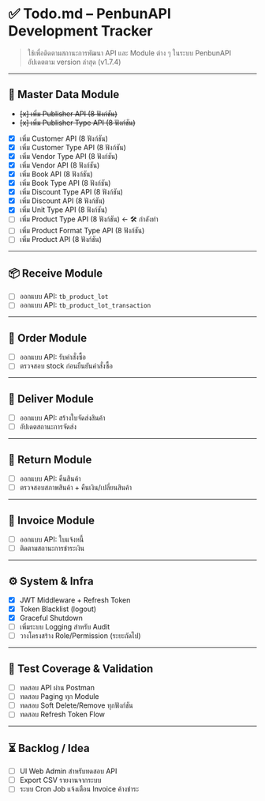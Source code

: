 # ✅ Todo.md – PenbunAPI Development Tracker

> ใช้เพื่อติดตามสถานะการพัฒนา API และ Module ต่าง ๆ ในระบบ PenbunAPI  
> อัปเดตตาม version ล่าสุด (v1.7.4)

---

## 🧩 Master Data Module

- ~~[x] เพิ่ม Publisher API (8 ฟังก์ชัน)~~
- ~~[x] เพิ่ม Publisher Type API (8 ฟังก์ชัน)~~
- [x] เพิ่ม Customer API (8 ฟังก์ชัน)
- [x] เพิ่ม Customer Type API (8 ฟังก์ชัน)
- [x] เพิ่ม Vendor Type API (8 ฟังก์ชัน)
- [x] เพิ่ม Vendor API (8 ฟังก์ชัน)
- [x] เพิ่ม Book API (8 ฟังก์ชัน)
- [x] เพิ่ม Book Type API (8 ฟังก์ชัน)
- [x] เพิ่ม Discount Type API (8 ฟังก์ชัน)
- [x] เพิ่ม Discount API (8 ฟังก์ชัน)
- [x] เพิ่ม Unit Type API (8 ฟังก์ชัน) 
- [ ] เพิ่ม Product Type API (8 ฟังก์ชัน) ← 🛠️ กำลังทำ
- [ ] เพิ่ม Product Format Type API (8 ฟังก์ชัน)
- [ ] เพิ่ม Product API (8 ฟังก์ชัน)

---

## 📦 Receive Module

- [ ] ออกแบบ API: `tb_product_lot`
- [ ] ออกแบบ API: `tb_product_lot_transaction`

---

## 🧾 Order Module

- [ ] ออกแบบ API: รับคำสั่งซื้อ
- [ ] ตรวจสอบ stock ก่อนยืนยันคำสั่งซื้อ

---

## 🚚 Deliver Module

- [ ] ออกแบบ API: สร้างใบจัดส่งสินค้า
- [ ] อัปเดตสถานะการจัดส่ง

---

## 🔁 Return Module

- [ ] ออกแบบ API: คืนสินค้า
- [ ] ตรวจสอบสภาพสินค้า + คืนเงิน/เปลี่ยนสินค้า

---

## 🧾 Invoice Module

- [ ] ออกแบบ API: ใบแจ้งหนี้
- [ ] ติดตามสถานะการชำระเงิน

---

## ⚙️ System & Infra

- [x] JWT Middleware + Refresh Token
- [x] Token Blacklist (logout)
- [x] Graceful Shutdown
- [ ] เพิ่มระบบ Logging สำหรับ Audit
- [ ] วางโครงสร้าง Role/Permission (ระยะถัดไป)

---

## 🧪 Test Coverage & Validation

- [ ] ทดสอบ API ผ่าน Postman
- [ ] ทดสอบ Paging ทุก Module
- [ ] ทดสอบ Soft Delete/Remove ทุกฟังก์ชัน
- [ ] ทดสอบ Refresh Token Flow

---

## ⏳ Backlog / Idea

- [ ] UI Web Admin สำหรับทดสอบ API
- [ ] Export CSV รายงานจากระบบ
- [ ] ระบบ Cron Job แจ้งเตือน Invoice ค้างชำระ
